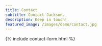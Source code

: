 ```yaml
---
title: Contact
subtitle: Contact Jackson.
description: Keep in touch!
featured_image: /images/demo/contact.jpg
---
```


{% include contact-form.html %}
